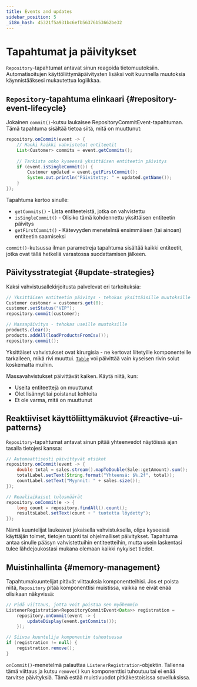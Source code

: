 ```yaml
---
title: Events and updates
sidebar_position: 5
_i18n_hash: 45321f5a931bc6efb56376b53662be32
---
```

<!-- vale off -->
# Tapahtumat ja päivitykset <DocChip chip='since' label='24.00' />
<!-- vale on -->

`Repository`-tapahtumat antavat sinun reagoida tietomuutoksiin. Automatisoitujen käyttöliittymäpäivitysten lisäksi voit kuunnella muutoksia käynnistääksesi mukautettua logiikkaa.

## `Repository`-tapahtuma elinkaari {#repository-event-lifecycle}

Jokainen `commit()`-kutsu laukaisee <JavadocLink type="data" location="com/webforj/data/repository/event/RepositoryCommitEvent" code="true">RepositoryCommitEvent</JavadocLink>-tapahtuman. Tämä tapahtuma sisältää tietoa siitä, mitä on muuttunut:

```java
repository.onCommit(event -> {
    // Hanki kaikki vahvistetut entiteetit
    List<Customer> commits = event.getCommits();
    
    // Tarkista onko kyseessä yksittäisen entiteetin päivitys
    if (event.isSingleCommit()) {
        Customer updated = event.getFirstCommit();
        System.out.println("Päivitetty: " + updated.getName());
    }
});
```

Tapahtuma kertoo sinulle:
- `getCommits()` - Lista entiteeteistä, jotka on vahvistettu
- `isSingleCommit()` - Olisiko tämä kohdennettu yksittäisen entiteetin päivitys
- `getFirstCommit()` - Kätevyyden menetelmä ensimmäisen (tai ainoan) entiteetin saamiseksi

`commit()`-kutsussa ilman parametreja tapahtuma sisältää kaikki entiteetit, jotka ovat tällä hetkellä varastossa suodattamisen jälkeen.

## Päivitysstrategiat {#update-strategies}

Kaksi vahvistusallekirjoitusta palvelevat eri tarkoituksia:

```java
// Yksittäisen entiteetin päivitys - tehokas yksittäisille muutoksille
Customer customer = customers.get(0);
customer.setStatus("VIP");
repository.commit(customer);

// Massapäivitys - tehokas useille muutoksille
products.clear();
products.addAll(loadProductsFromCsv());
repository.commit();
```

Yksittäiset vahvistukset ovat kirurgisia - ne kertovat liitetyille komponenteille tarkalleen, mikä rivi muuttui. [`Table`](../../components/table/overview) voi päivittää vain kyseisen rivin solut koskematta muihin.

Massavahvistukset päivittävät kaiken. Käytä niitä, kun:
- Useita entiteettejä on muuttunut
- Olet lisännyt tai poistanut kohteita
- Et ole varma, mitä on muuttunut

## Reaktiiviset käyttöliittymäkuviot {#reactive-ui-patterns}

`Repository`-tapahtumat antavat sinun pitää yhteenvedot näytöissä ajan tasalla tietojesi kanssa:

```java
// Automaattisesti päivittyvät otsikot
repository.onCommit(event -> {
    double total = sales.stream().mapToDouble(Sale::getAmount).sum();
    totalLabel.setText(String.format("Yhteensä: $%.2f", total));
    countLabel.setText("Myynnit: " + sales.size());
});

// Reaaliaikaiset tulosmäärät
repository.onCommit(e -> {
    long count = repository.findAll().count();
    resultsLabel.setText(count + " tuotetta löydetty");
});
```

Nämä kuuntelijat laukeavat jokaisella vahvistuksella, olipa kyseessä käyttäjän toimet, tietojen tuonti tai ohjelmalliset päivitykset. Tapahtuma antaa sinulle pääsyn vahvistettuihin entiteetteihin, mutta usein laskentasi tulee lähdejoukostasi mukana olemaan kaikki nykyiset tiedot.

## Muistinhallinta {#memory-management}

Tapahtumakuuntelijat pitävät viittauksia komponentteihisi. Jos et poista niitä, `Repository` pitää komponenttisi muistissa, vaikka ne eivät enää olisikaan näkyvissä:

```java
// Pidä viittaus, jotta voit poistaa sen myöhemmin
ListenerRegistration<RepositoryCommitEvent<Data>> registration = 
    repository.onCommit(event -> {
        updateDisplay(event.getCommits());
    });

// Siivoa kuuntelija komponentin tuhoutuessa
if (registration != null) {
    registration.remove();
}
```

`onCommit()`-menetelmä palauttaa `ListenerRegistration`-objektin. Tallenna tämä viittaus ja kutsu `remove()` kun komponenttisi tuhoutuu tai ei enää tarvitse päivityksiä. Tämä estää muistivuodot pitkäkestoisissa sovelluksissa.
